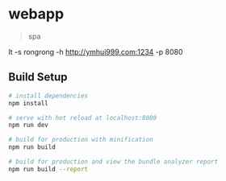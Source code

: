 # webapp

> spa

lt -s rongrong -h http://ymhui999.com:1234 -p 8080

## Build Setup

``` bash
# install dependencies
npm install

# serve with hot reload at localhost:8080
npm run dev

# build for production with minification
npm run build

# build for production and view the bundle analyzer report
npm run build --report
```



